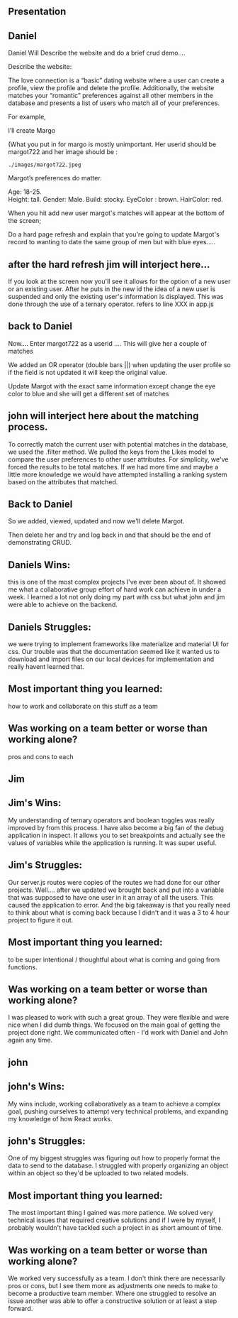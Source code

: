 ## Presentation

## Daniel
Daniel Will Describe the website and do a brief crud demo….

Describe the website:

The love connection is a “basic” dating website where a user can create a profile, view the profile and delete the profile.  Additionally, the website matches your “romantic” preferences against all other members in the database and presents a list of users who match all of your preferences.   

For example,

I’ll create Margo

(What you put in for margo is mostly unimportant.  Her userid should be margot722 and her image should be :

    ./images/margot722.jpeg   

Margot’s preferences do matter.  

Age: 18-25.  
Height: tall.
Gender: Male.
Build: stocky.
EyeColor : brown.
HairColor:  red.

When you hit add new user margot's matches will appear at the bottom of the screen;

Do a hard page refresh and explain that you're going to update Margot's record to wanting to date the same group of men but with blue eyes.....


## after the hard refresh jim will interject here...
If you look at the screen now you'll see it allows for the option of a new user or an existing user.  After he puts in the new id the idea of a new user is suspended and only the existing user's information is displayed.  This was done through the use of a ternary operator. refers to line XXX in app.js


## back to Daniel

Now…. Enter     margot722 as a userid …. This will give her a couple of matches

We added an OR operator (double bars ||) when updating the user profile so if the field is not updated it will keep the original value.

Update Margot with the exact same information except change the eye color to blue and she will get a different set of matches


## john will interject here about the matching process.  
To correctly match the current user with potential matches in the database, we used the .filter method. We pulled the keys from the Likes model to compare the user preferences to other user attributes. For simplicity, we've forced the results to be total matches. If we had more time and maybe a little more knowledge we would have attempted installing a ranking system based on the attributes that matched.


## Back to Daniel
So we added, viewed, updated and now we'll delete Margot.  

Then delete her and try and log back in and that should be the end of demonstrating CRUD.  

## Daniels Wins:
this is one of the most complex projects I've ever been about of. It showed me what a collaborative group effort of hard work can achieve in under a week. I learned a lot not only doing my part with css but what john and jim were able to achieve on the backend.

## Daniels Struggles:
we were trying to implement frameworks like materialize and material UI for css. Our trouble was that the documentation seemed like it wanted us to download and import files on our local devices for implementation and really havent learned that.

## Most important thing you learned:
how to work and collaborate on this stuff as a team

## Was working on a team better or worse than working alone?
pros and cons to each

## Jim

## Jim's Wins:
My understanding of ternary operators and boolean toggles was really improved by from this process.  I have also become a big fan of the debug application in inspect.  It allows you to set breakpoints and actually see the values of variables while the application is running.  It was super useful.

## Jim's Struggles:
Our server.js routes were copies of the routes we had done for our other projects.  Well.... after we updated we brought back and put into a variable that was supposed to have one user in it an array of all the users.  This caused the application to error.  And the big takeaway is that you really need to think about what is coming back because I didn't and it was a 3 to 4 hour project to figure it out.

## Most important thing you learned:
to be super intentional / thoughtful about what is coming and going from functions.

## Was working on a team better or worse than working alone?
I was pleased to work with such a great group.  They were flexible and were nice when I did dumb things. We focused on the main goal of getting the project done right.  We communicated often - I'd work with Daniel and John again any time.

## john

## john's Wins:
My wins include, working collaboratively as a team to achieve a complex goal, pushing ourselves to attempt very technical problems, and expanding my knowledge of how React works.

## john's Struggles:
One of my biggest struggles was figuring out how to properly format the data to send to the database. I struggled with properly organizing an object within an object so they'd be uploaded to two related models.

## Most important thing you learned:
The most important thing I gained was more patience. We solved very technical issues that required creative solutions and if I were by myself, I probably wouldn't have tackled such a project in as short amount of time.

## Was working on a team better or worse than working alone?
We worked very successfully as a team. I don't think there are necessarily pros or cons, but I see them more as adjustments one needs to make to become a productive team member. Where one struggled to resolve an issue another was able to offer a constructive solution or at least a step forward.
